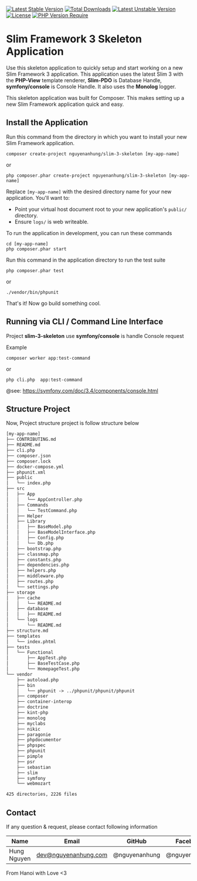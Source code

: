 [![Latest Stable Version](http://poser.pugx.org/nguyenanhung/slim-3-skeleton/v)](https://packagist.org/packages/nguyenanhung/slim-3-skeleton) [![Total Downloads](http://poser.pugx.org/nguyenanhung/slim-3-skeleton/downloads)](https://packagist.org/packages/nguyenanhung/slim-3-skeleton) [![Latest Unstable Version](http://poser.pugx.org/nguyenanhung/slim-3-skeleton/v/unstable)](https://packagist.org/packages/nguyenanhung/slim-3-skeleton) [![License](http://poser.pugx.org/nguyenanhung/slim-3-skeleton/license)](https://packagist.org/packages/nguyenanhung/slim-3-skeleton) [![PHP Version Require](http://poser.pugx.org/nguyenanhung/slim-3-skeleton/require/php)](https://packagist.org/packages/nguyenanhung/slim-3-skeleton)

# Slim Framework 3 Skeleton Application

Use this skeleton application to quickly setup and start working on a new Slim Framework 3 application. This application uses the latest Slim 3 with the **PHP-View** template renderer, **Slim-PDO** is Database Handle, **symfony/console** is Console
Handle. It also uses the **Monolog** logger.

This skeleton application was built for Composer. This makes setting up a new Slim Framework application quick and easy.

## Install the Application

Run this command from the directory in which you want to install your new Slim Framework application.

```shell
composer create-project nguyenanhung/slim-3-skeleton [my-app-name]
```

or

```shell
php composer.phar create-project nguyenanhung/slim-3-skeleton [my-app-name]
```

Replace `[my-app-name]` with the desired directory name for your new application. You'll want to:

* Point your virtual host document root to your new application's `public/` directory.
* Ensure `logs/` is web writeable.

To run the application in development, you can run these commands

```shell
cd [my-app-name]
php composer.phar start
```

Run this command in the application directory to run the test suite

```shell
php composer.phar test
```

or

```shell
./vendor/bin/phpunit
```

That's it! Now go build something cool.

## Running via CLI / Command Line Interface

Project **slim-3-skeleton** use **symfony/console** is handle Console request

Example

```shell
composer worker app:test-command
```

or

```shell
php cli.php  app:test-command
```

@see: https://symfony.com/doc/3.4/components/console.html

## Structure Project

Now, Project structure project is follow structure below

```reStructuredText
[my-app-name]
├── CONTRIBUTING.md
├── README.md
├── cli.php
├── composer.json
├── composer.lock
├── docker-compose.yml
├── phpunit.xml
├── public
│   └── index.php
├── src
│   ├── App
│   │   └── AppController.php
│   ├── Commands
│   │   └── TestCommand.php
│   ├── Helper
│   ├── Library
│   │   ├── BaseModel.php
│   │   ├── BaseModelInterface.php
│   │   ├── Config.php
│   │   └── Db.php
│   ├── bootstrap.php
│   ├── classmap.php
│   ├── constants.php
│   ├── dependencies.php
│   ├── helpers.php
│   ├── middleware.php
│   ├── routes.php
│   └── settings.php
├── storage
│   ├── cache
│   │   └── README.md
│   ├── database
│   │   ├── README.md
│   └── logs
│       └── README.md
├── structure.md
├── templates
│   └── index.phtml
├── tests
│   └── Functional
│       ├── AppTest.php
│       ├── BaseTestCase.php
│       └── HomepageTest.php
└── vendor
    ├── autoload.php
    ├── bin
    │   └── phpunit -> ../phpunit/phpunit/phpunit
    ├── composer
    ├── container-interop
    ├── doctrine
    ├── kint-php
    ├── monolog
    ├── myclabs
    ├── nikic
    ├── paragonie
    ├── phpdocumentor
    ├── phpspec
    ├── phpunit
    ├── pimple
    ├── psr
    ├── sebastian
    ├── slim
    ├── symfony
    └── webmozart

425 directories, 2226 files
```

## Contact

If any question & request, please contact following information

| Name        | Email                | GitHub        | Facebook      |
|-------------|----------------------|---------------|---------------|
| Hung Nguyen | dev@nguyenanhung.com | @nguyenanhung | @nguyenanhung |

From Hanoi with Love <3

